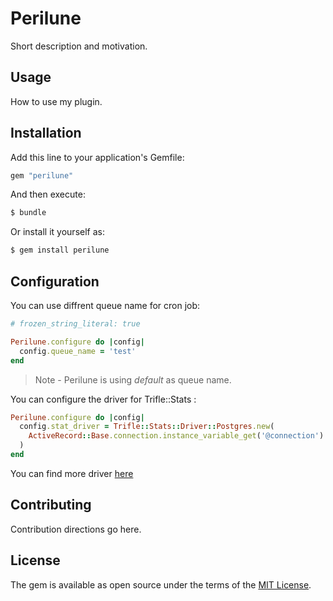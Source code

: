 # Perilune
Short description and motivation.

## Usage
How to use my plugin.

## Installation
Add this line to your application's Gemfile:

```ruby
gem "perilune"
```

And then execute:
```bash
$ bundle
```

Or install it yourself as:
```bash
$ gem install perilune
```

## Configuration
You can use diffrent queue name for cron job:

```ruby
# frozen_string_literal: true

Perilune.configure do |config|
  config.queue_name = 'test'
end

```

> Note - Perilune is using *default* as queue name.

You can configure the driver for Trifle::Stats :

```ruby
Perilune.configure do |config|
  config.stat_driver = Trifle::Stats::Driver::Postgres.new(
    ActiveRecord::Base.connection.instance_variable_get('@connection')
  )
end
```
You can find more driver [here](https://trifle.io/docs/stats/drivers/)

## Contributing
Contribution directions go here.

## License
The gem is available as open source under the terms of the [MIT License](https://opensource.org/licenses/MIT).
